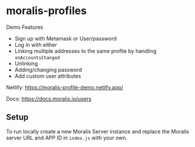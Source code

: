 # moralis-profiles

Demo Features
* Sign up with Metamask or User/password
* Log in with either
* Linking multiple addresses to the same profile by handling `onAccountsChanged`
* Unlinking
* Adding/changing password
* Add custom user attributes

Netlify: https://moralis-profile-demo.netlify.app/

Docs: https://docs.moralis.io/users

## Setup

To run locally create a new Moralis Server instance and replace the Moralis server URL and APP ID in `index.js` with your own.
